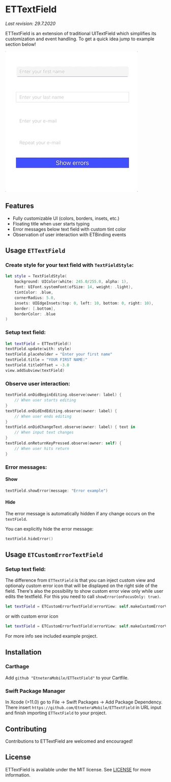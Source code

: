 # ETTextField

_Last revision: 29.7.2020_

ETTextField is an extension of traditional UITextField which simplifies its customization and event handling. To get a quick idea jump to example section below!

![Demo](Docs/demo.gif)

## Features
- Fully customizable UI (colors, borders, insets, etc.)
- Floating title when user starts typing
- Error messages below text field with custom tint color
- Observation of user interaction with ETBinding events

## Usage `ETTextField`
### Create style for your text field with `TextFieldStyle`:
```swift
let style = TextFieldStyle(
    background: UIColor(white: 245.0/255.0, alpha: 1),
    font: UIFont.systemFont(ofSize: 14, weight: .light),
    tintColor: .blue,
    cornerRadius: 5.0,
    insets: UIEdgeInsets(top: 0, left: 10, bottom: 0, right: 10),
    border: [.bottom],
    borderColor: .blue
)
```
### Setup text field:
```swift
let textField = ETTextField()
textField.update(with: style)
textField.placeholder = "Enter your first name"
textField.title = "YOUR FIRST NAME:"
textField.titleOffset = -3.0
view.addSubview(textField)
```
### Observe user interaction:
```swift
textField.onDidBeginEditing.observe(owner: label) {
    // When user starts editing
}
textField.onDidEndEditing.observe(owner: label) {
    // When user ends editing
}
textField.onDidChangeText.observe(owner: label) { text in
    // When input text changes
}
textField.onReturnKeyPressed.observe(owner: self) {
    // When user hits return
}
```

### Error messages:
#### Show
```swift
textField.showError(message: "Error example")
```

#### Hide
The error message is automatically hidden if any change occurs on the `textField`. 

You can explicitly hide the error message:
```swift
textField.hideError()
```

## Usage `ETCustomErrorTextField`

### Setup text field:
The difference from `ETTextField` is that you can inject custom view and optionaly custom error icon that will be displayed on the right side of the field.
There's also the possibility to show custom error view only while user edits the textfield. For this you need to call `showError(onFocusOnly: true)`.
```swift
let textField = ETCustomErrorTextField(errorView: self.makeCustomErrorView())
```
or with custom error icon
```swift
let textField = ETCustomErrorTextField(errorView: self.makeCustomErrorView(), errorIcon: UIImage(named: "ic_error_icon"))
```


For more info see included example project.

## Installation

### Carthage

Add `github "EtneteraMobile/ETTextField"` to your Cartfile.

### Swift Package Manager

In Xcode (>11.0) go to File -> Swift Packages -> Add Package Dependency. There insert `https://github.com/EtneteraMobile/ETTextField` in URL input and finish importing `ETTextField` to your project.

## Contributing

Contributions to ETTextField are welcomed and encouraged!

## License

ETTextField is available under the MIT license. See [LICENSE](LICENSE) for more information.
